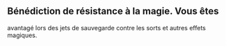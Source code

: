## Bénédiction de résistance à la magie. Vous êtes

avantagé lors des jets de sauvegarde contre les sorts et
autres effets magiques.
